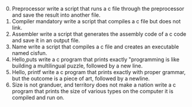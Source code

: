 0. Preprocessor
write a script that runs a c file through the preprocessor and save the result into another file.
1. Compiler
mandatory
write a script that compiles a c file but does not link.
2. Assembler
write a script that generates the assembly code of a c code and save it in an output file.
3. Name
write a script that compiles a c file and creates an executable named cisfun.
4. Hello,puts
write a c program that prints exactly "programming is like building a multilingual puzzle, followed by a new line.
5. Hello, printf
write a c program that prints exactly with proper grammar, but the outcome is a piece of art, followed by a newline.
6. Size is not granduer, and territory does not make a nation
write a c program that prints the size of various types on the computer it is compiled and run on.
